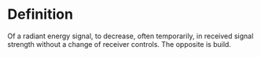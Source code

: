 # Definition

Of a radiant energy signal, to decrease, often temporarily, in received
signal strength without a change of receiver controls. The opposite is
build.
